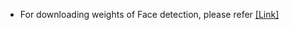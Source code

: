  - For downloading weights of Face detection, please refer [[Link]](https://github.com/gopinath-balu/computer_vision/tree/master/CAFFE_DNN)